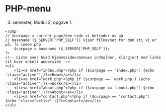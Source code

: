 # PHP-menu
3. semester, Modul 2, opgave 1.

<!doctype html>
<html>
<head>
<meta charset="utf-8">
<title>Ninettes PHP-menu</title>
</head>

<body>
	
	<?php 
	// $curpage = current page/den side vi befinder os på 
	// basename ($_SERVER['PHP_SELF']) viser filnavnet for den sti vi er på, fx index.php
		$curpage = basename ($_SERVER['PHP_SELF']);
	?>
	<!-- Liste over hvad hjemmesiden/menuen indholder, klargjort med links til hver enkelt underside -->
	<ul>
        <li><a href="index.php"<?php if ($curpage == 'index.php') {echo 'class="active"';}?>>Home</a></li>
        <li><a href="work.php"<?php if ($curpage == 'work.php') {echo 'class="active"';}?>>Work</a></li>
        <li><a href="about.php"<?php if ($curpage == 'about.php') {echo 'class="active"';}?>>About</a></li>
        <li><a href="contact.php"<?php if ($curpage == 'contact.php') {echo 'class="active"';}?>>Contact</a></li>
    </ul>

</body>
</html>
